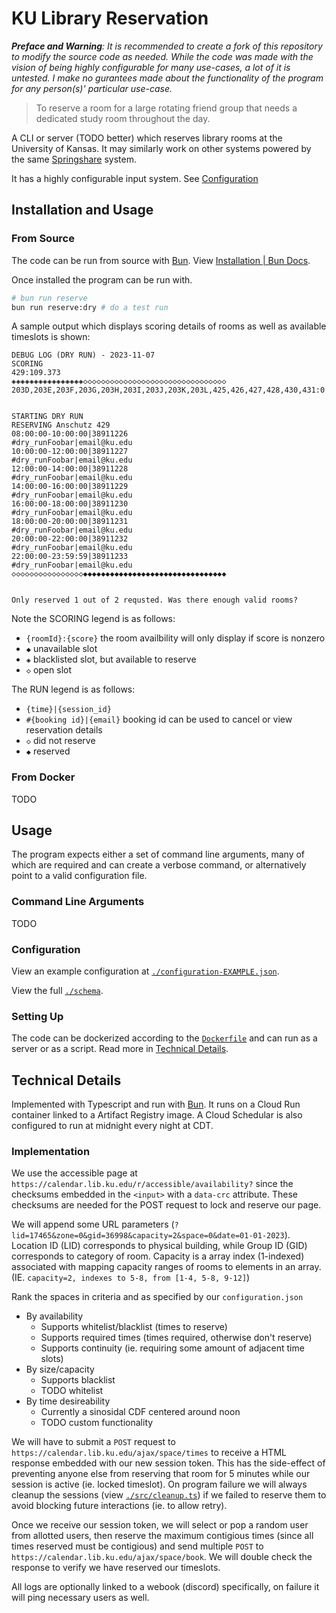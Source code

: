# KU Library Reservation

_**Preface and Warning**: It is recommended to create a fork of this repository to modify the source code as needed. 
While the code was made with the vision of being highly configurable for many use-cases, a lot of it is untested. 
I make no gurantees made about the functionality of the program for any person(s)' particular use-case._

> To reserve a room for a large rotating friend group that needs a dedicated study room throughout the day.

A CLI or server (TODO better) which reserves library rooms at the University of Kansas. 
It may similarly work on other systems powered by the same [Springshare](https://www.springshare.com/) system.

It has a highly configurable input system. See [Configuration](#configuration) 

## Installation and Usage

### From Source
The code can be run from source with [Bun](https://bun.sh/). View [Installation | Bun Docs](https://bun.sh/docs/installation).

Once installed the program can be run with.
```sh
# bun run reserve
bun run reserve:dry # do a test run
```
A sample output which displays scoring details of rooms as well as available timeslots is shown:
```
DEBUG LOG (DRY RUN) - 2023-11-07
SCORING
429:109.373
◈◈◈◈◈◈◈◈◈◈◈◈◈◈◈◈◇◇◇◇◇◇◇◇◇◇◇◇◇◇◇◇◇◇◇◇◇◇◇◇◇◇◇◇◇◇◇◇
203D,203E,203F,203G,203H,203I,203J,203K,203L,425,426,427,428,430,431:0


STARTING DRY RUN
RESERVING Anschutz 429
08:00:00-10:00:00|38911226
#dry_runFoobar|email@ku.edu
10:00:00-12:00:00|38911227
#dry_runFoobar|email@ku.edu
12:00:00-14:00:00|38911228
#dry_runFoobar|email@ku.edu
14:00:00-16:00:00|38911229
#dry_runFoobar|email@ku.edu
16:00:00-18:00:00|38911230
#dry_runFoobar|email@ku.edu
18:00:00-20:00:00|38911231
#dry_runFoobar|email@ku.edu
20:00:00-22:00:00|38911232
#dry_runFoobar|email@ku.edu
22:00:00-23:59:59|38911233
#dry_runFoobar|email@ku.edu
◇◇◇◇◇◇◇◇◇◇◇◇◇◇◇◇◆◆◆◆◆◆◆◆◆◆◆◆◆◆◆◆◆◆◆◆◆◆◆◆◆◆◆◆◆◆◆◆


Only reserved 1 out of 2 requsted. Was there enough valid rooms?
```
Note the SCORING legend is as follows:
* `{roomId}:{score}` the room availbility will only display if score is nonzero
* `◆` unavailable slot
* `◈` blacklisted slot, but available to reserve
* `◇` open slot

The RUN legend is as follows:
* `{time}|{session_id}`
* `#{booking id}|{email}` booking id can be used to cancel or view reservation details
* `◇` did not reserve
* `◆` reserved

### From Docker
TODO

## Usage
The program expects either a set of command line arguments, many of which are required and can create a verbose command, or alternatively point to a valid
configuration file.

### Command Line Arguments
TODO

### Configuration
View an example configuration at [`./configuration-EXAMPLE.json`](./configuration-EXAMPLE.json).

View the full [`./schema`](./schema.json).

### Setting Up
The code can be dockerized according to the [`Dockerfile`](./Dockerfile) and can run as a server or as a script. 
Read more in [Technical Details](#technical-details).

## Technical Details

Implemented with Typescript and run with [Bun](https://bun.sh/). 
It runs on a Cloud Run container linked to a Artifact Registry image. 
A Cloud Schedular is also configured to run at midnight every night at CDT.

### Implementation

We use the accessible page at `https://calendar.lib.ku.edu/r/accessible/availability?` since the checksums embedded in the `<input>` with a `data-crc` attribute. 
These checksums are needed for the POST request to lock and reserve our page.

We will append some URL parameters (`?lid=17465&zone=0&gid=36998&capacity=2&space=0&date=01-01-2023`). 
Location ID (LID) corresponds to physical building, while Group ID (GID) corresponds to category of room. 
Capacity is a array index (1-indexed) associated with mapping capacity ranges of rooms to elements in an array. (IE. `capacity=2, indexes to 5-8, from [1-4, 5-8, 9-12]`)

Rank the spaces in criteria and as specified by our `configuration.json`
* By availability
  * Supports whitelist/blacklist (times to reserve)
  * Supports required times (times required, otherwise don't reserve)
  * Supports continuity (ie. requiring some amount of adjacent time slots)
* By size/capacity
  * Supports blacklist
  * TODO whitelist
* By time desireability 
  * Currently a sinosidal CDF centered around noon
  * TODO custom functionality

We will have to submit a `POST` request to `https://calendar.lib.ku.edu/ajax/space/times` to receive a HTML response embedded with our new session token. 
This has the side-effect of preventing anyone else from reserving that room for 5 minutes while our session is active (ie. locked timeslot). On program failure
we will always cleanup the sessions (view [`./src/cleanup.ts`](./src/cleanup.ts)) if we failed to reserve them to avoid blocking future interactions (ie. to allow retry).

Once we receive our session token, we will select or pop a random user from allotted users, then reserve the maximum contigious times
(since all times reserved must be contigious) and send multiple `POST` to `https://calendar.lib.ku.edu/ajax/space/book`. We will double check the response
to verify we have reserved our timeslots.

All logs are optionally linked to a webook (discord) specifically, on failure it will ping necessary users as well.
 
<!--
gcloud init
https://stackoverflow.com/a/49958213/17954209
gcloud components install docker-credential-gcr
sudo usermod -a -G docker ${USER}
-->